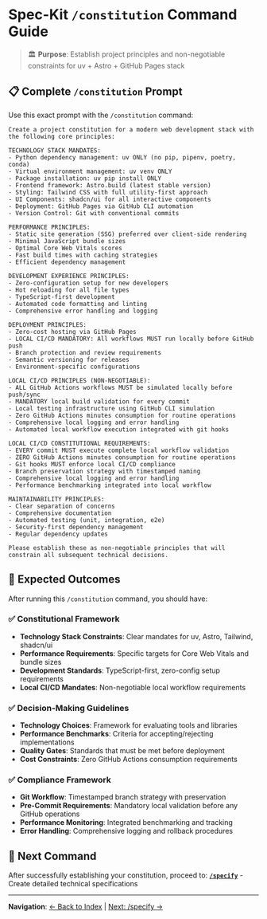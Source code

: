# Spec-Kit `/constitution` Command Guide

> 🏛️ **Purpose**: Establish project principles and non-negotiable constraints for uv + Astro + GitHub Pages stack

## 📋 Complete `/constitution` Prompt

Use this exact prompt with the `/constitution` command:

```
Create a project constitution for a modern web development stack with the following core principles:

TECHNOLOGY STACK MANDATES:
- Python dependency management: uv ONLY (no pip, pipenv, poetry, conda)
- Virtual environment management: uv venv ONLY
- Package installation: uv pip install ONLY
- Frontend framework: Astro.build (latest stable version)
- Styling: Tailwind CSS with full utility-first approach
- UI Components: shadcn/ui for all interactive components
- Deployment: GitHub Pages via GitHub CLI automation
- Version Control: Git with conventional commits

PERFORMANCE PRINCIPLES:
- Static site generation (SSG) preferred over client-side rendering
- Minimal JavaScript bundle sizes
- Optimal Core Web Vitals scores
- Fast build times with caching strategies
- Efficient dependency management

DEVELOPMENT EXPERIENCE PRINCIPLES:
- Zero-configuration setup for new developers
- Hot reloading for all file types
- TypeScript-first development
- Automated code formatting and linting
- Comprehensive error handling and logging

DEPLOYMENT PRINCIPLES:
- Zero-cost hosting via GitHub Pages
- LOCAL CI/CD MANDATORY: All workflows MUST run locally before GitHub push
- Branch protection and review requirements
- Semantic versioning for releases
- Environment-specific configurations

LOCAL CI/CD PRINCIPLES (NON-NEGOTIABLE):
- ALL GitHub Actions workflows MUST be simulated locally before push/sync
- MANDATORY local build validation for every commit
- Local testing infrastructure using GitHub CLI simulation
- Zero GitHub Actions minutes consumption for routine operations
- Comprehensive local logging and error handling
- Automated local workflow execution integrated with git hooks

LOCAL CI/CD CONSTITUTIONAL REQUIREMENTS:
- EVERY commit MUST execute complete local workflow validation
- ZERO GitHub Actions minutes consumption for routine operations
- Git hooks MUST enforce local CI/CD compliance
- Branch preservation strategy with timestamped naming
- Comprehensive local logging and error handling
- Performance benchmarking integrated into local workflow

MAINTAINABILITY PRINCIPLES:
- Clear separation of concerns
- Comprehensive documentation
- Automated testing (unit, integration, e2e)
- Security-first dependency management
- Regular dependency updates

Please establish these as non-negotiable principles that will constrain all subsequent technical decisions.
```

## 🎯 Expected Outcomes

After running this `/constitution` command, you should have:

### ✅ Constitutional Framework
- **Technology Stack Constraints**: Clear mandates for uv, Astro, Tailwind, shadcn/ui
- **Performance Requirements**: Specific targets for Core Web Vitals and bundle sizes
- **Development Standards**: TypeScript-first, zero-config setup requirements
- **Local CI/CD Mandates**: Non-negotiable local workflow requirements

### ✅ Decision-Making Guidelines
- **Technology Choices**: Framework for evaluating tools and libraries
- **Performance Benchmarks**: Criteria for accepting/rejecting implementations
- **Quality Gates**: Standards that must be met before deployment
- **Cost Constraints**: Zero GitHub Actions consumption requirements

### ✅ Compliance Framework
- **Git Workflow**: Timestamped branch strategy with preservation
- **Pre-Commit Requirements**: Mandatory local validation before any GitHub operations
- **Performance Monitoring**: Integrated benchmarking and tracking
- **Error Handling**: Comprehensive logging and rollback procedures

## 🔗 Next Command

After successfully establishing your constitution, proceed to:
**[`/specify`](2-spec-kit-specify.md)** - Create detailed technical specifications

---

**Navigation**: [← Back to Index](SPEC_KIT_INDEX.md) | [Next: /specify →](2-spec-kit-specify.md)